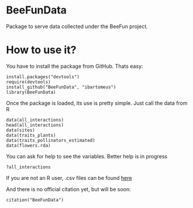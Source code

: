 # BeeFunData
Package to serve data collected under the BeeFun project.

How to use it?
==============
You have to install the package from GitHub. Thats easy:

```
install.packages("devtools")
require(devtools)
install_github("BeeFunData", "ibartomeus")
library(BeeFunData)
```

Once the package is loaded, its use is pretty simple. Just call the data from R

```
data(all_interactions)
head(all_interactions)
data(sites)
data(traits_plants)
data(traits_pollinators_estimated)
data(flowers.rda)
```

You can ask for help to see the variables. Better help is in progress
```
?all_interactions
```

If you are not an R user, .csv files can be found [here](/extdata/txtdata)

And there is no official citation yet, but will be soon:
```
citation("BeeFunData")
```

